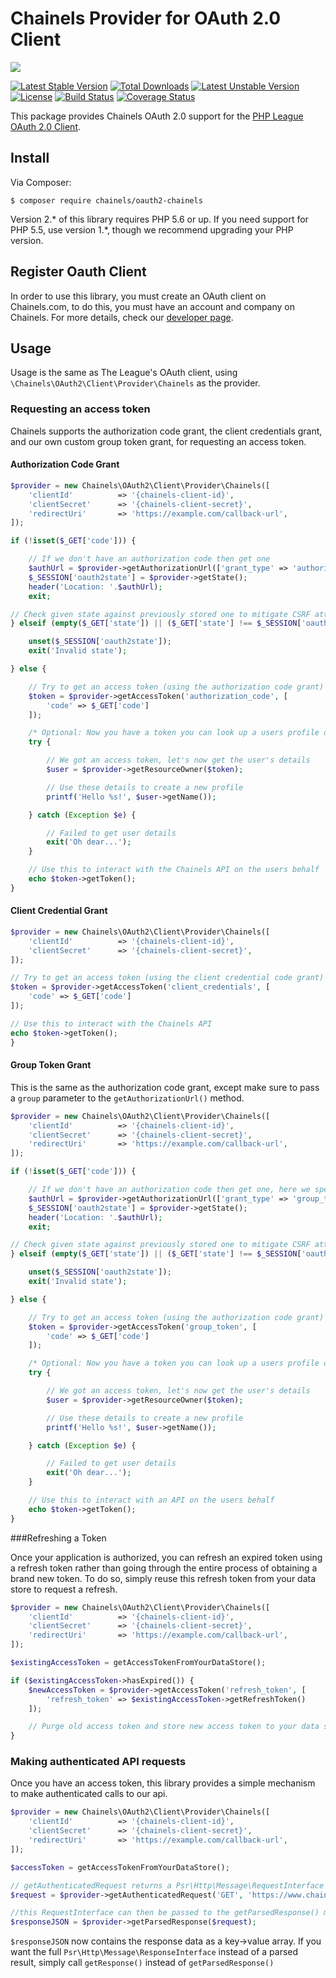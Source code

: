 # Chainels Provider for OAuth 2.0 Client
![](http://i.imgur.com/1inwYrO.png)

[![Latest Stable Version](https://poser.pugx.org/chainels/oauth2-chainels/v/stable)](https://packagist.org/packages/chainels/oauth2-chainels) [![Total Downloads](https://poser.pugx.org/chainels/oauth2-chainels/downloads)](https://packagist.org/packages/chainels/oauth2-chainels) [![Latest Unstable Version](https://poser.pugx.org/chainels/oauth2-chainels/v/unstable)](https://packagist.org/packages/chainels/oauth2-chainels) [![License](https://poser.pugx.org/chainels/oauth2-chainels/license)](https://packagist.org/packages/chainels/oauth2-chainels) [![Build Status](https://travis-ci.org/Chainels/oauth2-provider-php.svg?branch=master)](https://travis-ci.org/Chainels/oauth2-provider-php) [![Coverage Status](https://coveralls.io/repos/github/Chainels/oauth2-provider-php/badge.svg?branch=master)](https://coveralls.io/github/Chainels/oauth2-provider-php?branch=master)

This package provides Chainels OAuth 2.0 support for the [PHP League OAuth 2.0 Client](https://github.com/thephpleague/oauth2-client).

## Install
Via Composer:
```
$ composer require chainels/oauth2-chainels
```
Version 2.* of this library requires PHP 5.6 or up. If you need support for PHP 5.5, use version 1.*, though we recommend upgrading your PHP version.

## Register Oauth Client
In order to use this library, you must create an OAuth client on Chainels.com, to do this, you must have an account and company on Chainels. For more details, check our [developer page](https://www.chainels.com/developer).

## Usage

Usage is the same as The League's OAuth client, using `\Chainels\OAuth2\Client\Provider\Chainels` as the provider.

### Requesting an access token

Chainels supports the authorization code grant, the client credentials grant, and our own custom group token grant, for requesting an access token.

#### Authorization Code Grant

```php
$provider = new Chainels\OAuth2\Client\Provider\Chainels([
    'clientId'          => '{chainels-client-id}',
    'clientSecret'      => '{chainels-client-secret}',
    'redirectUri'       => 'https://example.com/callback-url',
]);

if (!isset($_GET['code'])) {

    // If we don't have an authorization code then get one
    $authUrl = $provider->getAuthorizationUrl(['grant_type' => 'authorization_code']);
    $_SESSION['oauth2state'] = $provider->getState();
    header('Location: '.$authUrl);
    exit;

// Check given state against previously stored one to mitigate CSRF attack
} elseif (empty($_GET['state']) || ($_GET['state'] !== $_SESSION['oauth2state'])) {

    unset($_SESSION['oauth2state']);
    exit('Invalid state');

} else {

    // Try to get an access token (using the authorization code grant)
    $token = $provider->getAccessToken('authorization_code', [
        'code' => $_GET['code']
    ]);

    /* Optional: Now you have a token you can look up a users profile data. You can also use this token for other HTTP calls to the REST API */
    try {

        // We got an access token, let's now get the user's details
        $user = $provider->getResourceOwner($token);

        // Use these details to create a new profile
        printf('Hello %s!', $user->getName());

    } catch (Exception $e) {

        // Failed to get user details
        exit('Oh dear...');
    }

    // Use this to interact with the Chainels API on the users behalf
    echo $token->getToken();
}
```

#### Client Credential Grant

```php
$provider = new Chainels\OAuth2\Client\Provider\Chainels([
    'clientId'          => '{chainels-client-id}',
    'clientSecret'      => '{chainels-client-secret}',
]);

// Try to get an access token (using the client credential code grant)
$token = $provider->getAccessToken('client_credentials', [
    'code' => $_GET['code']
]);

// Use this to interact with the Chainels API
echo $token->getToken();
}
```

#### Group Token Grant

This is the same as the authorization code grant, except make sure to pass a `group` parameter to the `getAuthorizationUrl()` method.

```php
$provider = new Chainels\OAuth2\Client\Provider\Chainels([
    'clientId'          => '{chainels-client-id}',
    'clientSecret'      => '{chainels-client-secret}',
    'redirectUri'       => 'https://example.com/callback-url',
]);

if (!isset($_GET['code'])) {

    // If we don't have an authorization code then get one, here we specify the group
    $authUrl = $provider->getAuthorizationUrl(['grant_type' => 'group_token', 'group' => '1234']);
    $_SESSION['oauth2state'] = $provider->getState();
    header('Location: '.$authUrl);
    exit;

// Check given state against previously stored one to mitigate CSRF attack
} elseif (empty($_GET['state']) || ($_GET['state'] !== $_SESSION['oauth2state'])) {

    unset($_SESSION['oauth2state']);
    exit('Invalid state');

} else {

    // Try to get an access token (using the authorization code grant)
    $token = $provider->getAccessToken('group_token', [
        'code' => $_GET['code']
    ]);

    /* Optional: Now you have a token you can look up a users profile data. You can also use this token for other HTTP calls to the REST API */
    try {

        // We got an access token, let's now get the user's details
        $user = $provider->getResourceOwner($token);

        // Use these details to create a new profile
        printf('Hello %s!', $user->getName());

    } catch (Exception $e) {

        // Failed to get user details
        exit('Oh dear...');
    }

    // Use this to interact with an API on the users behalf
    echo $token->getToken();
}
```

###Refreshing a Token

Once your application is authorized, you can refresh an expired token using a refresh token rather than going through the entire process of obtaining a brand new token. To do so, simply reuse this refresh token from your data store to request a refresh.

```php
$provider = new Chainels\OAuth2\Client\Provider\Chainels([
    'clientId'          => '{chainels-client-id}',
    'clientSecret'      => '{chainels-client-secret}',
    'redirectUri'       => 'https://example.com/callback-url',
]);

$existingAccessToken = getAccessTokenFromYourDataStore();

if ($existingAccessToken->hasExpired()) {
    $newAccessToken = $provider->getAccessToken('refresh_token', [
        'refresh_token' => $existingAccessToken->getRefreshToken()
    ]);

    // Purge old access token and store new access token to your data store.
}
```

### Making authenticated API requests
Once you have an access token, this library provides a simple mechanism to make authenticated calls to our api.

```php
$provider = new Chainels\OAuth2\Client\Provider\Chainels([
    'clientId'          => '{chainels-client-id}',
    'clientSecret'      => '{chainels-client-secret}',
    'redirectUri'       => 'https://example.com/callback-url',
]);

$accessToken = getAccessTokenFromYourDataStore();

// getAuthenticatedRequest returns a Psr\Http\Message\RequestInterface object
$request = $provider->getAuthenticatedRequest('GET', 'https://www.chainels.com/api/v2/companies/{id}', $accessToken);

//this RequestInterface can then be passed to the getParsedResponse() method to execute the request:
$responseJSON = $provider->getParsedResponse($request);
```

`$responseJSON` now contains the response data as a key->value array. If you want the full `Psr\Http\Message\ResponseInterface` instead of a parsed result, simply call `getResponse()` instead of `getParsedResponse()` 